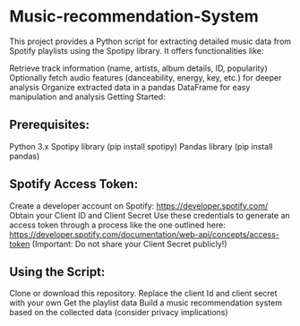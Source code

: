 # Music-recommendation-System
This project provides a Python script for extracting detailed music data from Spotify playlists using the Spotipy library. It offers functionalities like:

Retrieve track information (name, artists, album details, ID, popularity)
Optionally fetch audio features (danceability, energy, key, etc.) for deeper analysis
Organize extracted data in a pandas DataFrame for easy manipulation and analysis
Getting Started:

## Prerequisites:

Python 3.x
Spotipy library (pip install spotipy)
Pandas library (pip install pandas)

## Spotify Access Token:

Create a developer account on Spotify: https://developer.spotify.com/
Obtain your Client ID and Client Secret
Use these credentials to generate an access token through a process like the one outlined here: https://developer.spotify.com/documentation/web-api/concepts/access-token (Important: Do not share your Client Secret publicly!)

## Using the Script:

Clone or download this repository.
Replace the client Id and client secret with your own
Get the playlist data
Build a music recommendation system based on the collected data (consider privacy implications)
